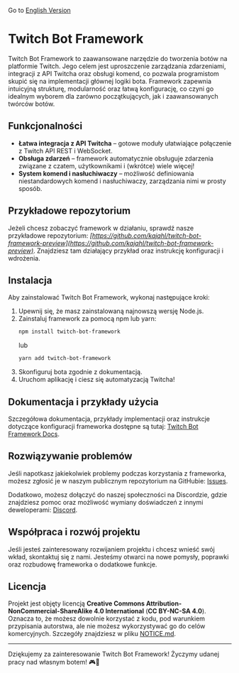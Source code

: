 Go to [English Version](./README.md)  

# Twitch Bot Framework

Twitch Bot Framework to zaawansowane narzędzie do tworzenia botów na platformie Twitch. Jego celem jest uproszczenie zarządzania zdarzeniami, integracji z API Twitcha oraz obsługi komend, co pozwala programistom skupić się na implementacji głównej logiki bota. Framework zapewnia intuicyjną strukturę, modularność oraz łatwą konfigurację, co czyni go idealnym wyborem dla zarówno początkujących, jak i zaawansowanych twórców botów.

## Funkcjonalności

- **Łatwa integracja z API Twitcha** – gotowe moduły ułatwiające połączenie z Twitch API REST i WebSocket.
- **Obsługa zdarzeń** – framework automatycznie obsługuje zdarzenia związane z czatem, użytkownikami i (wkrótce) wiele więcej!
- **System komend i nasłuchiwaczy** – możliwość definiowania niestandardowych komend i nasłuchiwaczy, zarządzania nimi w prosty sposób.

## Przykładowe repozytorium

Jeżeli chcesz zobaczyć framework w działaniu, sprawdź nasze przykładowe repozytorium: *[https://github.com/kajahl/twitch-bot-framework-preview](https://github.com/kajahl/twitch-bot-framework-preview)*. Znajdziesz tam działający przykład oraz instrukcję konfiguracji i wdrożenia.

## Instalacja

Aby zainstalować Twitch Bot Framework, wykonaj następujące kroki:

1. Upewnij się, że masz zainstalowaną najnowszą wersję Node.js.
2. Zainstaluj framework za pomocą npm lub yarn:
   ```sh
   npm install twitch-bot-framework
   ```
   lub
   ```sh
   yarn add twitch-bot-framework
   ```
3. Skonfiguruj bota zgodnie z dokumentacją.
4. Uruchom aplikację i ciesz się automatyzacją Twitcha!

## Dokumentacja i przykłady użycia

Szczegółowa dokumentacja, przykłady implementacji oraz instrukcje dotyczące konfiguracji frameworka dostępne są tutaj: [Twitch Bot Framework Docs](https://kajahl.gitbook.io/twitch-bot-framework/pl-twitch-bot-framework).

## Rozwiązywanie problemów

Jeśli napotkasz jakiekolwiek problemy podczas korzystania z frameworka, możesz zgłosić je w naszym publicznym repozytorium na GitHubie: [Issues](https://github.com/kajahl/twitch-bot-framework/issues).

Dodatkowo, możesz dołączyć do naszej społeczności na Discordzie, gdzie znajdziesz pomoc oraz możliwość wymiany doświadczeń z innymi deweloperami: [Discord](https://discord.gg/uzsxSY7h5e).

## Współpraca i rozwój projektu

Jeśli jesteś zainteresowany rozwijaniem projektu i chcesz wnieść swój wkład, skontaktuj się z nami. Jesteśmy otwarci na nowe pomysły, poprawki oraz rozbudowę frameworka o dodatkowe funkcje.

## Licencja

Projekt jest objęty licencją **Creative Commons Attribution-NonCommercial-ShareAlike 4.0 International** (**CC BY-NC-SA 4.0**). Oznacza to, że możesz dowolnie korzystać z kodu, pod warunkiem przypisania autorstwa, ale nie możesz wykorzystywać go do celów komercyjnych. Szczegóły znajdziesz w pliku [NOTICE.md](./NOTICE.md).

---

Dziękujemy za zainteresowanie Twitch Bot Framework! Życzymy udanej pracy nad własnym botem! 🎮🤖